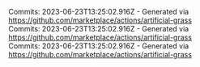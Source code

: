 Commits: 2023-06-23T13:25:02.916Z - Generated via https://github.com/marketplace/actions/artificial-grass
<br>
Commits: 2023-06-23T13:25:02.916Z - Generated via https://github.com/marketplace/actions/artificial-grass
<br>
Commits: 2023-06-23T13:25:02.916Z - Generated via https://github.com/marketplace/actions/artificial-grass
<br>
